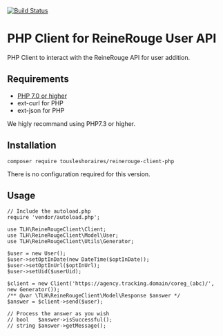 [![Build Status](https://travis-ci.org/tousleshoraires/reinerouge-client-php.svg?branch=master)](https://travis-ci.org/tousleshoraires/reinerouge-client-php)

# PHP Client for ReineRouge User API

PHP Client to interact with the ReineRouge API for user addition.

## Requirements ##

* [PHP 7.0 or higher](https://www.php.net/supported-versions.php)
* ext-curl for PHP
* ext-json for PHP

We higly recommand using PHP7.3 or higher.

## Installation ##

```
composer require tousleshoraires/reinerouge-client-php
```

There is no configuration required for this version.

## Usage ##

```
// Include the autoload.php
require 'vendor/autoload.php';

use TLH\ReineRougeClient\Client;
use TLH\ReineRougeClient\Model\User;
use TLH\ReineRougeClient\Utils\Generator;

$user = new User();
$user->setOptInDate(new DateTime($optInDate));
$user->setOptInUrl($optInUrl);
$user->setUid($userUid);

$client = new Client('https://agency.tracking.domain/coreg_(abc)/', new Generator());
/** @var \TLH\ReineRougeClient\Model\Response $answer */
$answer = $client->send($user);

// Process the answer as you wish
// bool   $answer->isSuccessful();
// string $answer->getMessage();
```
